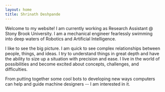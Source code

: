 ```yaml
---
layout: home
title: Shrinath Deshpande
---
```


Welcome to my website! I am currently working as Research Assistant @ Stony Brook University.
I am a mechanical engineer fearlessly swimming into deep waters of Robotics and Artificial Intelligence.

I like to see the big picture. I am quick to see complex relationships between people, things, and ideas.
I try to understand things in great depth and have the ability to size up a situation with precision and ease.
I live in the world of possibilities and become excited about concepts, challenges, and difficulties.

From putting together some cool bots to developing new ways computers can help and guide machine designers -- I am interested in it.

